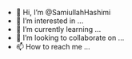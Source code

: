 - 👋 Hi, I’m @SamiullahHashimi
- 👀 I’m interested in ...
- 🌱 I’m currently learning ...
- 💞️ I’m looking to collaborate on ...
- 📫 How to reach me ...

<!---
SamiullahHashimi/SamiullahHashimi is a ✨ special ✨ repository because its `README.md` (this file) appears on your GitHub profile.
You can click the Preview link to take a look at your changes.
--->
